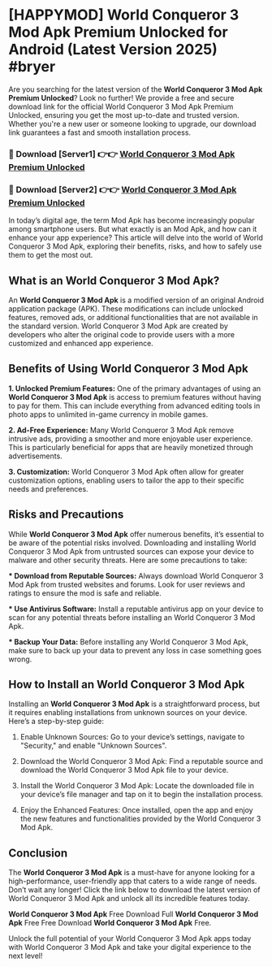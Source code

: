 # [HAPPYMOD] World Conqueror 3 Mod Apk Premium Unlocked for Android (Latest Version 2025) #bryer

Are you searching for the latest version of the <strong>World Conqueror 3 Mod Apk Premium Unlocked</strong>? Look no further! We provide a free and secure download link for the official World Conqueror 3 Mod Apk Premium Unlocked, ensuring you get the most up-to-date and trusted version. Whether you're a new user or someone looking to upgrade, our download link guarantees a fast and smooth installation process.


<h3>🔴 Download [Server1] 👉👉 <a href="https://appsnew.pages.dev?q=World+Conqueror+3+Mod+Apk">World Conqueror 3 Mod Apk Premium Unlocked</a></h3>

<h3>🔴 Download [Server2] 👉👉 <a href="https://appsnew.pages.dev?q=World+Conqueror+3+Mod+Apk">World Conqueror 3 Mod Apk Premium Unlocked</a></h3>


In today’s digital age, the term Mod Apk has become increasingly popular among smartphone users. But what exactly is an Mod Apk, and how can it enhance your app experience? This article will delve into the world of World Conqueror 3 Mod Apk, exploring their benefits, risks, and how to safely use them to get the most out.


<h2>What is an World Conqueror 3 Mod Apk?</h2>

An <strong>World Conqueror 3 Mod Apk</strong> is a modified version of an original Android application package (APK). These modifications can include unlocked features, removed ads, or additional functionalities that are not available in the standard version. World Conqueror 3 Mod Apk are created by developers who alter the original code to provide users with a more customized and enhanced app experience.


<h2>Benefits of Using World Conqueror 3 Mod Apk</h2>

<strong> 1. Unlocked Premium Features:</strong> One of the primary advantages of using an <strong>World Conqueror 3 Mod Apk</strong> is access to premium features without having to pay for them. This can include everything from advanced editing tools in photo apps to unlimited in-game currency in mobile games.

<strong> 2. Ad-Free Experience:</strong> Many World Conqueror 3 Mod Apk remove intrusive ads, providing a smoother and more enjoyable user experience. This is particularly beneficial for apps that are heavily monetized through advertisements.

<strong> 3. Customization:</strong> World Conqueror 3 Mod Apk often allow for greater customization options, enabling users to tailor the app to their specific needs and preferences.


<h2>Risks and Precautions</h2>

While <strong>World Conqueror 3 Mod Apk</strong> offer numerous benefits, it’s essential to be aware of the potential risks involved. Downloading and installing World Conqueror 3 Mod Apk from untrusted sources can expose your device to malware and other security threats. Here are some precautions to take:

<strong> * Download from Reputable Sources:</strong> Always download World Conqueror 3 Mod Apk from trusted websites and forums. Look for user reviews and ratings to ensure the mod is safe and reliable.

<strong> * Use Antivirus Software:</strong> Install a reputable antivirus app on your device to scan for any potential threats before installing an World Conqueror 3 Mod Apk.

<strong> * Backup Your Data:</strong> Before installing any World Conqueror 3 Mod Apk, make sure to back up your data to prevent any loss in case something goes wrong.


<h2>How to Install an World Conqueror 3 Mod Apk</h2>

Installing an <strong>World Conqueror 3 Mod Apk</strong> is a straightforward process, but it requires enabling installations from unknown sources on your device. Here’s a step-by-step guide:

 1. Enable Unknown Sources: Go to your device’s settings, navigate to "Security," and enable "Unknown Sources".

 2. Download the World Conqueror 3 Mod Apk: Find a reputable source and download the World Conqueror 3 Mod Apk file to your device.

 3. Install the World Conqueror 3 Mod Apk: Locate the downloaded file in your device’s file manager and tap on it to begin the installation process.

 4. Enjoy the Enhanced Features: Once installed, open the app and enjoy the new features and functionalities provided by the World Conqueror 3 Mod Apk.


<h2><strong>Conclusion</strong></h2>

The <strong>World Conqueror 3 Mod Apk</strong> is a must-have for anyone looking for a high-performance, user-friendly app that caters to a wide range of needs. Don’t wait any longer! Click the link below to download the latest version of World Conqueror 3 Mod Apk and unlock all its incredible features today.

<strong>World Conqueror 3 Mod Apk</strong> Free Download Full <strong>World Conqueror 3 Mod Apk</strong> Free Free Download <strong>World Conqueror 3 Mod Apk</strong> Free.

Unlock the full potential of your World Conqueror 3 Mod Apk apps today with World Conqueror 3 Mod Apk and take your digital experience to the next level!